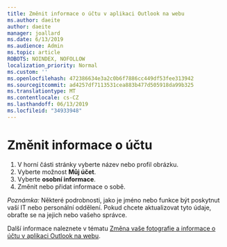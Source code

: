 ```yaml
---
title: Změnit informace o účtu v aplikaci Outlook na webu
ms.author: daeite
author: daeite
manager: joallard
ms.date: 6/13/2019
ms.audience: Admin
ms.topic: article
ROBOTS: NOINDEX, NOFOLLOW
localization_priority: Normal
ms.custom: ''
ms.openlocfilehash: 472386634e3a2c0b6f7886cc449df53fee313942
ms.sourcegitcommit: ad4257df7113531cea883b477d505918da99b325
ms.translationtype: MT
ms.contentlocale: cs-CZ
ms.lasthandoff: 06/13/2019
ms.locfileid: "34933948"
---
```

# <a name="change-your-account-information"></a>Změnit informace o účtu

1. V horní části stránky vyberte název nebo profil obrázku.
1. Vyberte možnost **Můj účet**.
1. Vyberte **osobní informace**.
1. Změnit nebo přidat informace o sobě.

*Poznámka:* Některé podrobnosti, jako je jméno nebo funkce být poskytnut vaší IT nebo personální oddělení. Pokud chcete aktualizovat tyto údaje, obraťte se na jejich nebo vašeho správce.

Další informace naleznete v tématu [Změna vaše fotografie a informace o účtu v aplikaci Outlook na webu](https://support.office.com/article/b2dbb289-851d-4bed-93c3-3e136f5659ec).